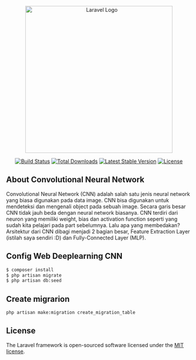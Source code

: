 <p align="center"><a href="https://laravel.com" target="_blank"><img src="https://media.springernature.com/full/springer-static/image/art%3A10.1038%2Fs41524-022-00803-w/MediaObjects/41524_2022_803_Fig1_HTML.png" width="400" alt="Laravel Logo"></a></p>

<p align="center">
<a href="https://github.com/laravel/framework/actions"><img src="https://github.com/laravel/framework/workflows/tests/badge.svg" alt="Build Status"></a>
<a href="https://packagist.org/packages/laravel/framework"><img src="https://img.shields.io/packagist/dt/laravel/framework" alt="Total Downloads"></a>
<a href="https://packagist.org/packages/laravel/framework"><img src="https://img.shields.io/packagist/v/laravel/framework" alt="Latest Stable Version"></a>
<a href="https://packagist.org/packages/laravel/framework"><img src="https://img.shields.io/packagist/l/laravel/framework" alt="License"></a>
</p>

## About Convolutional Neural Network

Convolutional Neural Network (CNN) adalah salah satu jenis neural network yang biasa digunakan pada data image. CNN bisa digunakan untuk mendeteksi dan mengenali object pada sebuah image.
Secara garis besar CNN tidak jauh beda dengan neural network biasanya. CNN terdiri dari neuron yang memiliki weight, bias dan activation function seperti yang sudah kita pelajari pada part sebelumnya.
Lalu apa yang membedakan? Arsitektur dari CNN dibagi menjadi 2 bagian besar, Feature Extraction Layer (istilah saya sendiri :D) dan Fully-Connected Layer (MLP).

## Config Web Deeplearning CNN
```bash
$ composer install
$ php artisan migrate
$ php artisan db:seed 
```

## Create migrarion
```bash
php artisan make:migration create_migration_table
```

## License

The Laravel framework is open-sourced software licensed under the [MIT license](https://opensource.org/licenses/MIT).

